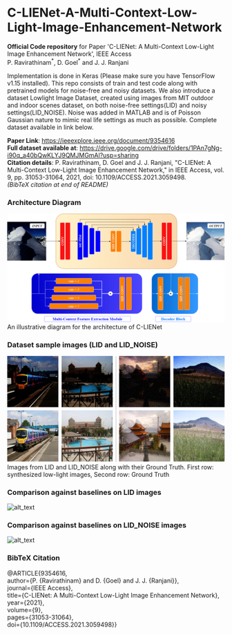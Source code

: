 # C-LIENet-A-Multi-Context-Low-Light-Image-Enhancement-Network
**Official Code repository** for Paper 'C-LIENet: A Multi-Context Low-Light Image Enhancement Network', IEEE Access   
P. Ravirathinam<sup>\*</sup>, D. Goel<sup>\*</sup> and J. J. Ranjani
  
Implementation is done in Keras (Please make sure you have TensorFlow v1.15 installed). This repo consists of train and test code along with pretrained models for noise-free and noisy datasets. We also introduce a dataset Lowlight Image Dataset, created using images from MIT outdoor and indoor scenes dataset, on both noise-free settings(LID) and noisy settings(LID_NOISE). Noise was added in MATLAB and is of Poisson Gaussian nature to mimic real life settings as much as possible. Complete dataset available in link below.

**Paper Link**: https://ieeexplore.ieee.org/document/9354616  
**Full dataset available at**: https://drive.google.com/drive/folders/1PAn7gNg-i90q_a40bQwKLYJ9QMJMGmAl?usp=sharing  
**Citation details**: P. Ravirathinam, D. Goel and J. J. Ranjani, "C-LIENet: A Multi-Context Low-Light Image Enhancement Network," in IEEE Access, vol. 9, pp. 31053-31064, 2021, doi: 10.1109/ACCESS.2021.3059498.  
*(BibTeX citation at end of README)*

### Architecture Diagram  
![alt text](https://github.com/praveen-ravirathinam/C-LIENet-A-Multi-Context-Low-Light-Image-Enhancement-Network/blob/main/figures/C-LIENet_Architecture.png)  
An illustrative diagram for the architecture of C-LIENet

### Dataset sample images (LID and LID_NOISE)
![alt_text](https://github.com/praveen-ravirathinam/C-LIENet-A-Multi-Context-Low-Light-Image-Enhancement-Network/blob/main/figures/dataset.png)  
Images from LID and LID_NOISE along with their Ground Truth. First row: synthesized low-light images, Second row: Ground Truth

### Comparison against baselines on LID images
![alt_text](https://github.com/praveen-ravirathinam/C-LIENet-A-Multi-Context-Low-Light-Image-Enhancement-Network/blob/main/figures/comparison_LID_clean.png)  

### Comparison against baselines on LID_NOISE images
![alt_text](https://github.com/praveen-ravirathinam/C-LIENet-A-Multi-Context-Low-Light-Image-Enhancement-Network/blob/main/figures/comparison_LID_noise.png)  

### BibTeX Citation
@ARTICLE{9354616,  
  author={P. {Ravirathinam} and D. {Goel} and J. J. {Ranjani}},  
  journal={IEEE Access},   
  title={C-LIENet: A Multi-Context Low-Light Image Enhancement Network},   
  year={2021},  
  volume={9},   
  pages={31053-31064},  
  doi={10.1109/ACCESS.2021.3059498}}  
